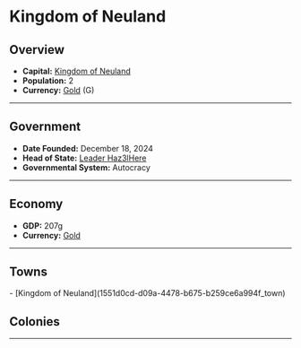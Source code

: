 <!--UNDEDITED FILE, remove this entire line if this file has been edited!-->
# <!--NAME-->Kingdom of Neuland<!--NAME-->

## Overview

- **Capital:** <!--CAPITAL_LINK-->[Kingdom of Neuland](1551d0cd-d09a-4478-b675-b259ce6a994f_town)<!--CAPITAL_LINK-->
- **Population:** <!--POPULATION-->2<!--POPULATION-->
- **Currency:** <!--CURRENCY_LINK-->[Gold](Gold_currency)<!--CURRENCY_LINK--> (<!--CURRENCY_ABV-->G<!--CURRENCY_ABV-->)

---

## Government

- **Date Founded:** <!--FOUNDED-->December 18, 2024<!--FOUNDED-->
- **Head of State:** <!--LEADER_TITLE_LINK-->[Leader Haz3lHere](Haz3lHere_user)<!--LEADER_TITLE_LINK-->
- **Governmental System:** <!--GOVERNMENT-->Autocracy<!--GOVERNMENT-->

---

## Economy

- **GDP:** <!--GDP-->207g<!--GDP-->
- **Currency:** <!--CURRENCY_LINK-->[Gold](Gold_currency)<!--CURRENCY_LINK-->

---

## Towns

<!--TOWNS-->- [Kingdom of Neuland](1551d0cd-d09a-4478-b675-b259ce6a994f_town)<!--TOWNS-->

## Colonies

<!--COLONIES--><!--COLONIES-->

---